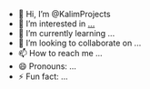 - 👋 Hi, I’m @KalimProjects
- 👀 I’m interested in [...](https://github.com/arrobalytics/django-ledger)
- 🌱 I’m currently learning ...
- 💞️ I’m looking to collaborate on ...
- 📫 How to reach me ...
- 😄 Pronouns: ...
- ⚡ Fun fact: ...

<!---
KalimProjects/KalimProjects is a ✨ special ✨ repository because its `README.md` (this file) appears on your GitHub profile.
You can click the Preview link to take a look at your changes.
--->
